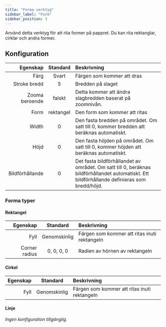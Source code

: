```yaml
---
title: "Forma verktyg"
sidebar_label: "Form"
sidebar_position: 3
---
```



Använd detta verktyg för att rita former på pappret. Du kan rita rektanglar, cirklar och andra former.

## Konfiguration

|        Egenskap | Standard  | Beskrivning                                                                                                                                  |
| ---------------:|:---------:|:-------------------------------------------------------------------------------------------------------------------------------------------- |
|            Färg |   Svart   | Färgen som kommer att dras                                                                                                                   |
|    Stroke bredd |     5     | Bredden på slaget                                                                                                                            |
|  Zooma beroende |  falskt   | Detta kommer att ändra slagbredden baserat på zoomnivån.                                                                                     |
|            Form | rektangel | Den form som kommer att ritas                                                                                                                |
|           Width |     0     | Den fasta bredden på området. Om satt till 0, kommer bredden att beräknas automatiskt.                                                       |
|            Höjd |     0     | Den fasta höjden på området. Om satt till 0, kommer höjden att beräknas automatiskt.                                                         |
| Bildförhållande |     0     | Det fasta bildförhållandet av området. Om satt till 0, beräknas bildförhållandet automatiskt. Ett bildförhållande definieras som bredd/höjd. |

### Forma typer

#### Rektangel

|      Egenskap |   Standard   | Beskrivning                                  |
| -------------:|:------------:|:-------------------------------------------- |
|          Fyll | Genomskinlig | Färgen som kommer att ritas inuti rektangeln |
| Corner radius |  0, 0, 0, 0  | Radien av hörnen av rektangeln               |

#### Cirkel

| Egenskap |   Standard   | Beskrivning                                  |
| --------:|:------------:|:-------------------------------------------- |
|     Fyll | Genomskinlig | Färgen som kommer att ritas inuti rektangeln |

#### Linje

*Ingen konfiguration tillgänglig.*
